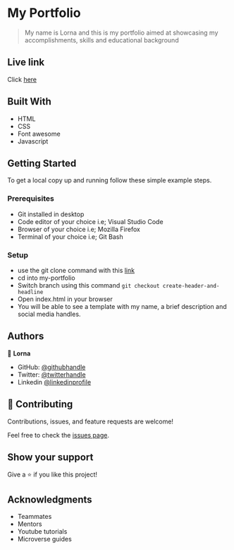 [](https://img.shields.io/badge/Microverse-blueviolet)

# My Portfolio

> My name is Lorna and this is my portfolio aimed at showcasing my accomplishments, skills and educational background

## Live link
Click [here](https://lornakaboro.github.io/my-portfolio/)

## Built With

- HTML
- CSS
- Font awesome
- Javascript

## Getting Started

To get a local copy up and running follow these simple example steps.

### Prerequisites

- Git installed in desktop
- Code editor of your choice i.e; Visual Studio Code
- Browser of your choice i.e; Mozilla Firefox
- Terminal of your choice i.e; Git Bash

### Setup

- use the git clone command with this [link](git@github.com:Lornakaboro/my-portfolio.git)
- cd into my-portfolio
- Switch branch using this command `git checkout create-header-and-headline`
- Open index.html in your browser
- You will be able to see a template with my name, a brief description and social media handles.

## Authors

👤 **Lorna**

- GitHub: [@githubhandle](https://github.com/Lornakaboro)
- Twitter: [@twitterhandle](https://twitter.com/KaboroLorna)
- Linkedin [@linkedinprofile](https://www.linkedin.com/in/lorna-kaboro-23620b242/)

## 🤝 Contributing

Contributions, issues, and feature requests are welcome!

Feel free to check the [issues page](../../issues/).

## Show your support

Give a ⭐️ if you like this project!

## Acknowledgments

- Teammates
- Mentors
- Youtube tutorials
- Microverse guides
